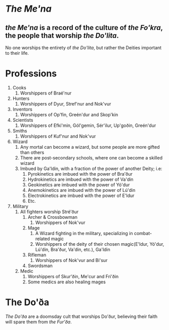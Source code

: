 # ***The Me'na***

## *the Me'na* is a record of the culture of *the Fo'kra*, the people that worship *the Do'lita*.

No one worships the entirety of *the Do'lita*, but rather the Deities important to their life.

# Professions

1. Cooks  
   1. Worshippers of Braé'nur  
2. Hunters  
   1. Worshippers of Dyur, Stref'nur and Nok'vur  
3. Inventors  
   1. Worshippers of Op'fin, Greén'dur and Skop'kin  
4. Scientists  
   1. Worshippers of Efki'min, Gól'gemin, Sér'ilur, Up'goðin, Greén'dur  
5. Smiths  
   1. Worshippers of Kuf'nur and Nok'vur  
6. Wizard  
   1. Any mortal can become a wizard, but some people are more gifted than others  
   2. There are post-secondary schools, where one can become a skilled wizard  
   3. Imbued by Ga'ldin, with a fraction of the power of another Deity; i.e:  
      1. Pyrokinetics are imbued with the power of Bra'ður  
      2. Hydrokinetics are imbued with the power of Va'din  
      3. Geokinetics are imbued with the power of Yó'dur  
      4. Anemokinetics are imbued with the power of Lú'din  
      5. Electrokinetics are imbued with the power of E'ldur  
      6. Etc.  
7. Military  
   1. All fighters worship Stré'ður  
      1. Archer & Crossbowman  
         1. Worshippers of Nok'vur  
      2. Mage  
         1. A Wizard fighting in the military, specializing in combat-related magic  
         2. Worshippers of the deity of their chosen magic(E'ldur, Yó'dur, Lú'din, Bra'ður, Va'din, etc.), Ga'ldin  
      3. Rifleman  
         1. Worshippers of Nok'vur and Bi'sur  
      4. Swordsman  
   2. Medic  
      1. Worshippers of Skur'ðin, Me'cur and Fri'ðin  
      2. Some medics are also healing mages

# The Do'ða

*The Do'ða* are a doomsday cult that worships Do'ður, believing their faith will spare them from *the Fur'ða*.